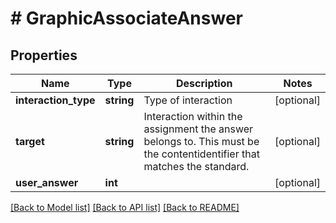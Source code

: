 # # GraphicAssociateAnswer

## Properties

Name | Type | Description | Notes
------------ | ------------- | ------------- | -------------
**interaction_type** | **string** | Type of interaction | [optional] 
**target** | **string** | Interaction within the assignment the answer belongs to. This must be the contentidentifier that matches the standard. | [optional] 
**user_answer** | **int** |  | [optional] 

[[Back to Model list]](../../README.md#documentation-for-models) [[Back to API list]](../../README.md#documentation-for-api-endpoints) [[Back to README]](../../README.md)


